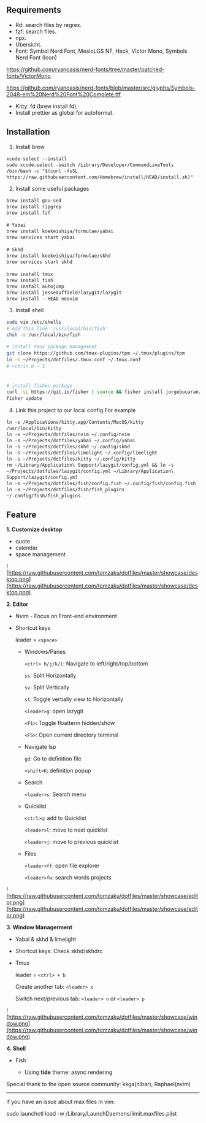 ## Requirements

- Rd: search files by regrex.
- fzf: search files.
- npx.
- Ubersicht.
- Font: Symbol Nerd Font, MesloLGS NF, Hack, Victor Mono, Symbols Nerd Font (Icon)

https://github.com/ryanoasis/nerd-fonts/tree/master/patched-fonts/VictorMono

https://github.com/ryanoasis/nerd-fonts/blob/master/src/glyphs/Symbols-2048-em%20Nerd%20Font%20Complete.ttf

- Kitty: fd (brew install fd).
- Install prettier as global for autoformat.


## Installation

1. Install brew
```
xcode-select --install
sudo xcode-select -switch /Library/Developer/CommandLineTools
/bin/bash -c "$(curl -fsSL https://raw.githubusercontent.com/Homebrew/install/HEAD/install.sh)"
```

2. Install some useful packages
```
brew install gnu-sed
brew install ripgrep
brew install fzf

# Yabai
brew install koekeishiya/formulae/yabai
brew services start yabai

# Skhd
brew install koekeishiya/formulae/skhd
brew services start skhd

brew install tmux
brew install fish 
brew install autojump
brew install jesseduffield/lazygit/lazygit
brew install --HEAD neovim
```

3. Install shell

```bash
sudo vim /etc/shells
# Add this line '/usr/local/bin/fish'
chsh -s /usr/local/bin/fish
```

```bash
# install tmux package management
git clone https://github.com/tmux-plugins/tpm ~/.tmux/plugins/tpm
ln -s ~/Projects/dotfiles/.tmux.conf ~/.tmux.conf
# <ctrl> b - I


# install fisher package
curl -sL https://git.io/fisher | source && fisher install jorgebucaran/fisher
fisher update
```

4. Link this project to our local config
For example

```
ln -s /Applications/kitty.app/Contents/MacOS/kitty /usr/local/bin/kitty
ln -s ~/Projects/dotfiles/nvim ~/.config/nvim
ln -s ~/Projects/dotfiles/yabai ~/.config/yabai
ln -s ~/Projects/dotfiles/skhd ~/.config/skhd
ln -s ~/Projects/dotfiles/limelight ~/.config/limelight
ln -s ~/Projects/dotfiles/kitty ~/.config/kitty
rm ~/Library/Application\ Support/lazygit/config.yml && ln -s ~/Projects/dotfiles/lazygit/config.yml ~/Library/Application\ Support/lazygit/config.yml
ln -s ~/Projects/dotfiles/fish/config.fish ~/.config/fish/config.fish
ln -s ~/Projects/dotfiles/fish/fish_plugins ~/.config/fish/fish_plugins
```

## Feature

**1. Customize desktop**

- quote
- calendar
- space management

![https://raw.githubusercontent.com/tomzaku/dotfiles/master/showcase/desktop.png](https://raw.githubusercontent.com/tomzaku/dotfiles/master/showcase/desktop.png)

**2. Editor**

- Nvim - Focus on Front-end environment
- Shortcut keys

  leader = `<space>`

  - Windows/Panes

    `<ctrl> h/j/k/l`: Navigate to left/right/top/bottom

    `ss`: Split Horizontally

    `sv`: Split Vertically

    `st`: Toggle vertially view to Horizontally

    `<leader>g`: open lazygit

    `<F1>`: Toggle floatterm hidden/show

    `<F5>`: Open current directory terminal

  - Navigate lsp

    `gd`: Go to definition file

    `<shift>K`: definition popup

  - Search
    
    `<leader>s`: Search menu

  - Quicklist

    `<ctrl>q`: add to Quicklist

    `<leader>l`: move to next quicklist

    `<leader>j`: move to previous quicklist

  - Files

    `<leader>ff`: open file explorer

    `<leader>fw`: search words projects

![https://raw.githubusercontent.com/tomzaku/dotfiles/master/showcase/editor.png](https://raw.githubusercontent.com/tomzaku/dotfiles/master/showcase/editor.png)

**3. Window Managerment**

- Yabai & skhd & limelight

- Shortcut keys: Check skhd/skhdrc

- Tmux

  leader = `<ctrl> + b`

  Create another tab: `<leader> c`

  Switch next/previous tab: `<leader> n` or `<leader> p`

![https://raw.githubusercontent.com/tomzaku/dotfiles/master/showcase/window.png](https://raw.githubusercontent.com/tomzaku/dotfiles/master/showcase/window.png)

**4. Shell**

- Fish

  - Using **tide** theme: async rendering

Special thank to the open source community: kkga(nibar), Raphael(nvim)

---

if you have an issue about max files in vim: 

sudo launchctl load -w /Library/LaunchDaemons/limit.maxfiles.plist

